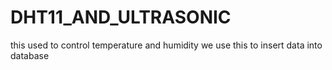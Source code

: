 # DHT11_AND_ULTRASONIC
this used to control temperature and humidity
we use this to insert data into database
